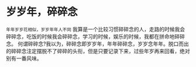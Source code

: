 # 岁岁年，碎碎念
`年年岁岁花相似，岁岁年年人不同`
我算是一个比较习惯碎碎念的人，走路的时候我会碎碎念，吃饭的时候我会碎碎念，学习的时候，娱乐的时候，我都在拼命地碎碎念。
何谓碎碎念?我以为，碎碎念即岁岁年，年年碎碎念，岁岁念年年。脱口而出的碎碎念注定摆脱不了碎碎的头衔，但是只要记录下来，过些年岁再来回看，绝对别有一番风味。